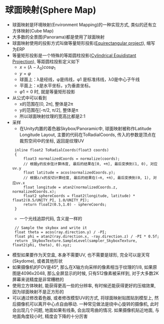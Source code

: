 # 球面映射(Sphere Map)
* 球面映射是环境映射(Environment Mapping)的一种实现方式, 类似的还有立方体映射(Cube Map)
* 大多数的全景图(Panorama)都是使用了球面映射
* 球面映射使用的投影方式叫做等量矩形投影([Equirectangular project](https://mathworld.wolfram.com/EquirectangularProjection.html)), 缩写为ERP
* 等量矩形投影是一个特殊的等距圆柱投影([Cylindrical Equidistant Projection](https://mathworld.wolfram.com/CylindricalEquidistantProjection.html)), 等距圆柱投影定义如下
   * $x=(λ −λ_0)cos⁡φ_1$
   * $y=φ$
   * 球面上：λ是经线，φ是纬线，φ1 是标准纬线，λ0是中心子午线 
   * 平面上：x是水平坐标，y为垂直坐标。
   * $φ1 = 0$ 时, 就是等量矩形投影
* 从公式中可以看到
   * x的范围在[0, 2π], 整体是2π
   * y的范围在[-π/2, π/2], 整体是π
   * 所以球面映射纹理的宽高比都是2:1
* 采样
   * 在Unity内置的着色器Skybox/Panoramic中, 球面映射被称作Latitude Longitude Layout, 主要的代码在ToRadialCoords, 传入的参数是顶点在裁剪空间中的坐标, 返回是纹理UV  
   ```cg
    inline float2 ToRadialCoords(float3 coords)
    {
        float3 normalizedCoords = normalize(coords);
        // 根据y的反余弦计算纬度, 最后的结果在[0, +π], 最后变换到(1, 0), 对应uv.y
        float latitude = acos(normalizedCoords.y);
        // 根据z/x的反切计算经度, 最后的结果在(−π, +π), 最后变换到(0, 1), 对应uv.x
        float longitude = atan2(normalizedCoords.z, normalizedCoords.x);
        float2 sphereCoords = float2(longitude, latitude) * float2(0.5/UNITY_PI, 1.0/UNITY_PI);
        return float2(0.5,1.0) - sphereCoords;
    }
   ```
   * 一个光线追踪代码, 含义是一样的
   ```cg
    // Sample the skybox and write it
    float theta = acos(ray.direction.y) / -PI;
    float phi = atan2(ray.direction.x, -ray.direction.z) / -PI * 0.5f;
    return _SkyboxTexture.SampleLevel(sampler_SkyboxTexture, float2(phi, theta), 0).xyz;
   ```
* 模型如果要作为天空盒, 本身不需要UV, 也不需要是球形, 完全可以是天穹(Skydome), 或者其他形状
* 如果摄像机的FOV是45°, 那么在X轴方向采样的像素相当于纹理的1/8, 如果原图是4096x2048, 那么全屏显示的时候, 只有512像素被采样到, 对于大多数2K屏幕来说精度是非常糟糕的
* 使用立方体映射, 能获得更高一些的分辨率, 有时候还能获得更好的压缩效果, 因为球面映射不是正方形的
* 可以通过修改着色器, 或者修改模型UV的方式, 将球面映射贴图贴到模型上, 然后摄像机可以离开中心点自由移动. 一种常见做法是绕中心旋转的摄像机, 此时会出现几个问题, 地面如果有线条, 会出现弯曲的情况. 如果摄像机贴近地面, 与地面角度较小时, 精度会下降的十分厉害
